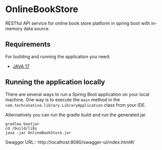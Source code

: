 # OnlineBookStore
RESTful API service for online book store platform in spring boot with in-memory data source.

## Requirements

For building and running the application you need:

- [JAVA 17](https://www.oracle.com/java/technologies/downloads/#java17)

## Running the application locally

There are several ways to run a Spring Boot application on your local machine. One way is to execute the `main` method in the `com.techconative.library.LibraryApplication` class from your IDE.

Alternatively you can run the gradle build and run the generated jar.

```shell
gradlew bootjar
cd /build/libs
java -jar OnlineBookStore.jar
```

Swagger URL:: http://localhost:8080/swagger-ui/index.html#/